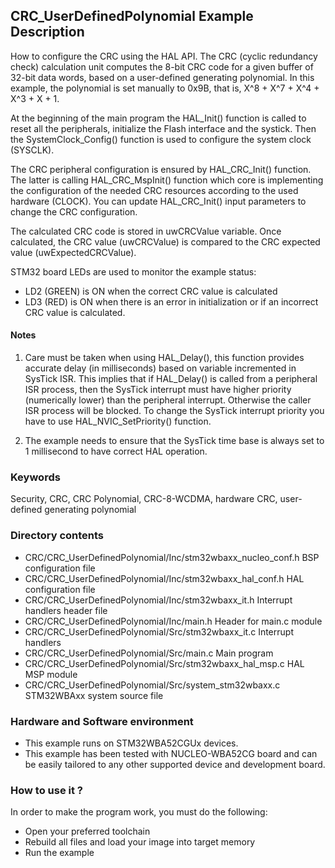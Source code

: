 ## <b>CRC_UserDefinedPolynomial Example Description</b>

How to configure the CRC using the HAL API. The CRC (cyclic
redundancy check) calculation unit computes the 8-bit CRC code for a given
buffer of 32-bit data words, based on a user-defined generating polynomial.
In this example, the polynomial is set manually to 0x9B, that is,
X^8 + X^7 + X^4 + X^3 + X + 1.

At the beginning of the main program the HAL_Init() function is called to reset 
all the peripherals, initialize the Flash interface and the systick.
Then the SystemClock_Config() function is used to configure the system
clock (SYSCLK).

The CRC peripheral configuration is ensured by HAL_CRC_Init() function.
The latter is calling HAL_CRC_MspInit() function which core is implementing
the configuration of the needed CRC resources according to the used hardware (CLOCK). 
You can update HAL_CRC_Init() input parameters to change the CRC configuration.

The calculated CRC code is stored in uwCRCValue variable.
Once calculated, the CRC value (uwCRCValue) is compared to the CRC expected value (uwExpectedCRCValue).

STM32 board LEDs are used to monitor the example status:

  - LD2 (GREEN) is ON when the correct CRC value is calculated
  - LD3 (RED) is ON when there is an error in initialization or if an incorrect CRC value is calculated.

#### <b>Notes</b> 

1. Care must be taken when using HAL_Delay(), this function provides accurate delay (in milliseconds)
   based on variable incremented in SysTick ISR. This implies that if HAL_Delay() is called from
   a peripheral ISR process, then the SysTick interrupt must have higher priority (numerically lower)
   than the peripheral interrupt. Otherwise the caller ISR process will be blocked.
   To change the SysTick interrupt priority you have to use HAL_NVIC_SetPriority() function.
      
2. The example needs to ensure that the SysTick time base is always set to 1 millisecond
   to have correct HAL operation.

### <b>Keywords</b>

Security, CRC, CRC Polynomial, CRC-8-WCDMA, hardware CRC, user-defined generating polynomial

### <b>Directory contents</b>

  - CRC/CRC_UserDefinedPolynomial/Inc/stm32wbaxx_nucleo_conf.h BSP configuration file
  - CRC/CRC_UserDefinedPolynomial/Inc/stm32wbaxx_hal_conf.h    HAL configuration file
  - CRC/CRC_UserDefinedPolynomial/Inc/stm32wbaxx_it.h          Interrupt handlers header file
  - CRC/CRC_UserDefinedPolynomial/Inc/main.h                   Header for main.c module
  - CRC/CRC_UserDefinedPolynomial/Src/stm32wbaxx_it.c          Interrupt handlers
  - CRC/CRC_UserDefinedPolynomial/Src/main.c                   Main program
  - CRC/CRC_UserDefinedPolynomial/Src/stm32wbaxx_hal_msp.c     HAL MSP module 
  - CRC/CRC_UserDefinedPolynomial/Src/system_stm32wbaxx.c      STM32WBAxx system source file

     
### <b>Hardware and Software environment</b> 

  - This example runs on STM32WBA52CGUx devices.
  - This example has been tested with NUCLEO-WBA52CG board and can be
    easily tailored to any other supported device and development board.

### <b>How to use it ?</b> 

In order to make the program work, you must do the following:

 - Open your preferred toolchain 
 - Rebuild all files and load your image into target memory
 - Run the example
 
